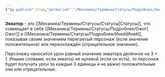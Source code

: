 ```yaml
---
{"dg-publish":true,"permalink":"/Механика/Термины/Статусы/Подробнее/Экватор/","noteIcon":"","created":"2025-09-04T12:20:33.498+03:00","updated":"2025-09-19T11:08:07.950+03:00"}
---
```




**Экватор** - это [[Механика/Термины/Статусы/Статусы\|Статусы]], что совмещает в себе [[Механика/Термины/Статусы/Подробнее/Ожог\|Ожог]] и [[Механика/Термины/Статусы/Подробнее/Иней\|Иней]], показывая своим значением перегретый персонаж (если значение положительное) или переохлаждён (отрицательное значение). 

Персонажу наносится урон равный значение экватора делённое на 3 + 1. Иными словами, если экватор не нулевой (если он есть), то персонаж будет получать урон за каждые 3 единицы и не важно положительные они или отрицательные. 